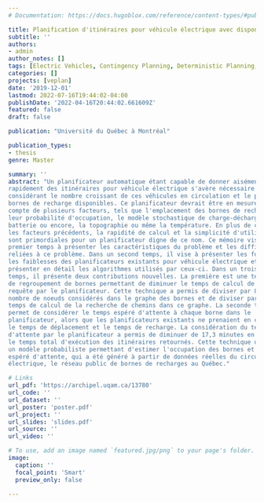 ```yaml
---
# Documentation: https://docs.hugoblox.com/reference/content-types/#publications

title: Planification d'itinéraires pour véhicule électrique avec disponibilité incertaine des bornes de recharge
subtitle: ''
authors:
- admin
author_notes: []
tags: [Electric Vehicles, Contingency Planning, Deterministic Planning, Graph Relabeling]
categories: []
projects: [veplan]
date: '2019-12-01'
lastmod: 2022-07-16T19:44:02-04:00
publishDate: '2022-04-16T20:44:02.661609Z'
featured: false
draft: false

publication: "Université du Québec à Montréal"

publication_types:
- thesis
genre: Master

summary: ''
abstract: "Un planificateur automatique étant capable de donner aisément et
rapidement des itinéraires pour véhicule électrique s'avère nécessaire
considérant le nombre croissant de ces véhicules en circulation et le peu de
bornes de recharge disponibles. Ce planificateur devrait être en mesure de tenir
compte de plusieurs facteurs, tels que l'emplacement des bornes de recharge et
leur probabilité d'occupation, le modèle stochastique de charge-décharge de la
batterie ou encore, la topographie ou même la température. En plus de considérer
les facteurs précédents, la rapidité de calcul et la simplicité d'utilisation
sont primordiales pour un planificateur digne de ce nom. Ce mémoire vise dans un
premier temps à présenter les caractéristiques du problème et les difficultés
reliées à ce problème. Dans un second temps, il vise à présenter les forces et
les faiblesses des planificateurs existants pour véhicule électrique et à
présenter en détail les algorithmes utilisés par ceux-ci. Dans un troisième
temps, il présente deux contributions nouvelles. La première est une technique
de regroupement de bornes permettant de diminuer le temps de calcul de chaque
requête par le planificateur. Cette technique a permis de diviser par 8 le
nombre de noeuds considérés dans le graphe des bornes et de diviser par 35 le
temps de calcul de la recherche de chemins dans ce graphe. La seconde technique
permet de considérer le temps espéré d'attente à chaque borne dans le
planificateur, alors que les planificateurs existants ne prenaient en compte que
le temps de déplacement et le temps de recharge. La considération du temps
d'attente par le planificateur a permis de diminuer de 17,3 minutes en moyenne
le temps total d'exécution des itinéraires retournés. Cette technique utilise
un modèle probabiliste permettant d'estimer l'occupation des bornes et le temps
espéré d'attente, qui a été généré à partir de données réelles du circuit
électrique, le réseau public de bornes de recharges au Québec."

# Links
url_pdf: 'https://archipel.uqam.ca/13780'
url_code: ''
url_dataset: ''
url_poster: 'poster.pdf'
url_project: ''
url_slides: 'slides.pdf'
url_source: ''
url_video: ''

# To use, add an image named `featured.jpg/png` to your page's folder.
image:
  caption: ''
  focal_point: 'Smart'
  preview_only: false

---
```

